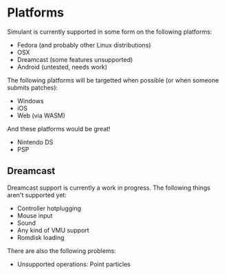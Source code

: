 # Platforms

Simulant is currently supported in some form on the following platforms:

 - Fedora (and probably other Linux distributions)
 - OSX
 - Dreamcast (some features unsupported)
 - Android (untested, needs work)

The following platforms will be targetted when possible (or when someone submits patches):

 - Windows
 - iOS
 - Web (via WASM)

And these platforms would be great!

 - Nintendo DS
 - PSP

## Dreamcast

Dreamcast support is currently a work in progress. The following things aren't supported yet:

 - Controller hotplugging
 - Mouse input
 - Sound
 - Any kind of VMU support
 - Romdisk loading

There are also the following problems:

 - Unsupported operations: Point particles
 
